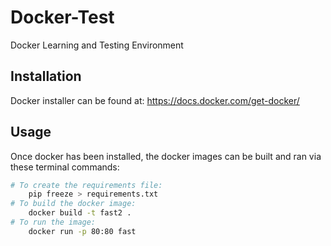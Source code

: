 # Docker-Test
 Docker Learning and Testing Environment

## Installation
Docker installer can be found at: https://docs.docker.com/get-docker/

## Usage
Once docker has been installed, the docker images can be built and ran via these terminal commands:

```bash
# To create the requirements file:
    pip freeze > requirements.txt
# To build the docker image:
    docker build -t fast2 .
# To run the image:
    docker run -p 80:80 fast
```